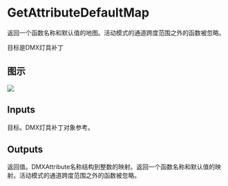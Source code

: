 # GetAttributeDefaultMap

返回一个函数名称和默认值的地图。活动模式的通道跨度范围之外的函数被忽略。

目标是DMX灯具补丁

## 图示

![]($-20221218-18433434.png)

## Inputs

目标。DMX灯具补丁对象参考。

## Outputs

返回值。DMXAttribute名称结构到整数的映射。返回一个函数名称和默认值的映射。活动模式的通道跨度范围之外的函数被忽略。